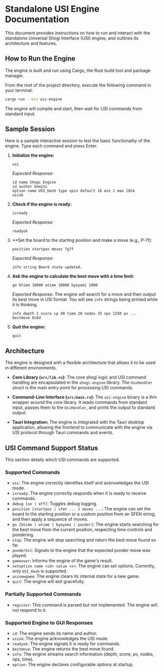 # Standalone USI Engine Documentation

This document provides instructions on how to run and interact with the standalone Universal Shogi Interface (USI) engine, and outlines its architecture and features.

## How to Run the Engine

The engine is built and run using Cargo, the Rust build tool and package manager.

From the root of the project directory, execute the following command in your terminal:

```bash
cargo run --bin usi-engine
```

The engine will compile and start, then wait for USI commands from standard input.

## Sample Session

Here is a sample interactive session to test the basic functionality of the engine. Type each command and press Enter.

1.  **Initialize the engine:**
    ```
    usi
    ```
    *Expected Response:*
    ```
    id name Shogi Engine
    id author Gemini
    option name USI_Hash type spin default 16 min 1 max 1024
    usiok
    ```

2.  **Check if the engine is ready:**
    ```
    isready
    ```
    *Expected Response:*
    ```
    readyok
    ```

3.  **Set the board to the starting position and make a move (e.g., P-7f):
    ```
    position startpos moves 7g7f
    ```
    *Expected Response:*
    ```
    info string Board state updated.
    ```

4.  **Ask the engine to calculate the best move with a time limit:**
    ```
    go btime 10000 wtime 10000 byoyomi 1000
    ```
    *Expected Response:* The engine will search for a move and then output its best move in USI format. You will see `info` strings being printed while it is thinking.
    ```
    info depth 1 score cp 40 time 28 nodes 35 nps 1250 pv ...
    bestmove 8c8d
    ```

5.  **Quit the engine:**
    ```
    quit
    ```

## Architecture

The engine is designed with a flexible architecture that allows it to be used in different environments.

-   **Core Library (`src/lib.rs`):** The core shogi logic and USI command handling are encapsulated in the `shogi-engine` library. The `UsiHandler` struct is the main entry point for processing USI commands.

-   **Command-Line Interface (`src/main.rs`):** The `usi-engine` binary is a thin wrapper around the core library. It reads commands from standard input, passes them to the `UsiHandler`, and prints the output to standard output.

-   **Tauri Integration:** The engine is integrated with the Tauri desktop application, allowing the frontend to communicate with the engine via USI protocol through Tauri commands and events.

## USI Command Support Status

This section details which USI commands are supported.

### Supported Commands

-   `usi`: The engine correctly identifies itself and acknowledges the USI mode.
-   `isready`: The engine correctly responds when it is ready to receive commands.
-   `debug [on | off]`: Toggles debug logging.
-   `position [startpos | sfen ... ] moves ...`: The engine can set the board to the starting position or a custom position from an SFEN string, and then apply a sequence of moves.
-   `go [btime | wtime | byoyomi | ponder]`: The engine starts searching for the best move from the current position, respecting time controls and pondering.
-   `stop`: The engine will stop searching and return the best move found so far.
-   `ponderhit`: Signals to the engine that the expected ponder move was played.
-   `gameover`: Informs the engine of the game's result.
-   `setoption name <id> value <x>`: The engine can set options. Currently, only `USI_Hash` is supported.
-   `usinewgame`: The engine clears its internal state for a new game.
-   `quit`: The engine will exit gracefully.

### Partially Supported Commands

-   `register`: This command is parsed but not implemented. The engine will not respond to it.

### Supported Engine to GUI Responses

-   `id`: The engine sends its name and author.
-   `usiok`: The engine acknowledges the USI mode.
-   `readyok`: The engine signals it is ready for commands.
-   `bestmove`: The engine returns the best move found.
-   `info`: The engine streams search information (depth, score, pv, nodes, nps, time).
-   `option`: The engine declares configurable options at startup.
